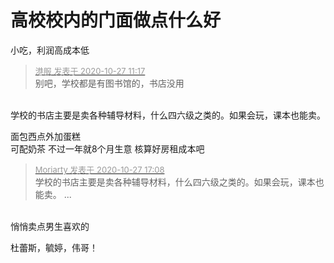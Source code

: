 # 高校校内的门面做点什么好


小吃，利润高成本低

<div class="quote"><blockquote><font size="2"><a href="https://www.hostloc.com/forum.php?mod=redirect&amp;goto=findpost&amp;pid=9358059&amp;ptid=758786" target="_blank"><font color="#999999">港服 发表于 2020-10-27 11:17</font></a></font><br />
别吧，学校都是有图书馆的，书店没用</blockquote></div><br />
学校的书店主要是卖各种辅导材料，什么四六级之类的。如果会玩，课本也能卖。

面包西点外加蛋糕<br />
可配奶茶 不过一年就8个月生意 核算好房租成本吧

<div class="quote"><blockquote><font size="2"><a href="https://www.hostloc.com/forum.php?mod=redirect&amp;goto=findpost&amp;pid=9360089&amp;ptid=758786" target="_blank"><font color="#999999">Moriarty 发表于 2020-10-27 17:08</font></a></font><br />
学校的书店主要是卖各种辅导材料，什么四六级之类的。如果会玩，课本也能卖。 ...</blockquote></div><br />
悄悄卖点男生喜欢的

杜蕾斯，毓婷，伟哥！<br />
<br />
<img src="static/image/smiley/default/victory.gif" smilieid="14" border="0" alt="" /><img src="static/image/smiley/default/victory.gif" smilieid="14" border="0" alt="" /><img src="static/image/smiley/default/victory.gif" smilieid="14" border="0" alt="" />
